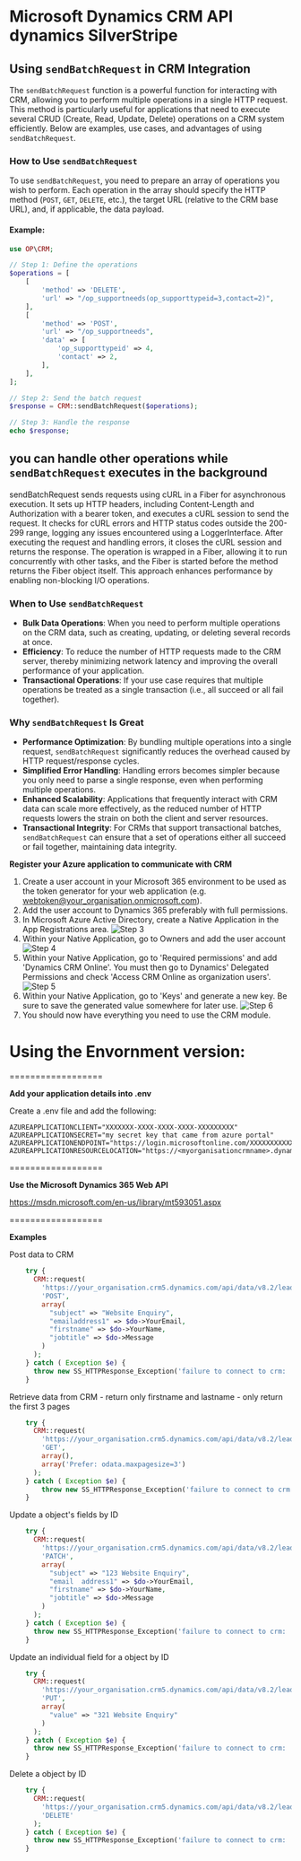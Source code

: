 # Microsoft Dynamics CRM API dynamics SilverStripe 

## Using `sendBatchRequest` in CRM Integration

The `sendBatchRequest` function is a powerful function for interacting with CRM, allowing you to perform multiple operations in a single HTTP request. This method is particularly useful for applications that need to execute several CRUD (Create, Read, Update, Delete) operations on a CRM system efficiently. Below are examples, use cases, and advantages of using `sendBatchRequest`.

### How to Use `sendBatchRequest`

To use `sendBatchRequest`, you need to prepare an array of operations you wish to perform. Each operation in the array should specify the HTTP method (`POST`, `GET`, `DELETE`, etc.), the target URL (relative to the CRM base URL), and, if applicable, the data payload.

#### Example:

```php
use OP\CRM;

// Step 1: Define the operations
$operations = [
    [
        'method' => 'DELETE',
        'url' => "/op_supportneeds(op_supporttypeid=3,contact=2)",
    ],
    [
        'method' => 'POST',
        'url' => "/op_supportneeds",
        'data' => [
            'op_supporttypeid' => 4,
            'contact' => 2,
        ],
    ],
];

// Step 2: Send the batch request
$response = CRM::sendBatchRequest($operations);

// Step 3: Handle the response
echo $response;
```

## you can handle other operations while `sendBatchRequest` executes in the background

sendBatchRequest sends requests using cURL in a Fiber for asynchronous execution. It sets up HTTP headers, including Content-Length and Authorization with a bearer token, and executes a cURL session to send the request. It checks for cURL errors and HTTP status codes outside the 200-299 range, logging any issues encountered using a LoggerInterface. After executing the request and handling errors, it closes the cURL session and returns the response. The operation is wrapped in a Fiber, allowing it to run concurrently with other tasks, and the Fiber is started before the method returns the Fiber object itself. This approach enhances performance by enabling non-blocking I/O operations.

### When to Use `sendBatchRequest`

- **Bulk Data Operations**: When you need to perform multiple operations on the CRM data, such as creating, updating, or deleting several records at once.
- **Efficiency**: To reduce the number of HTTP requests made to the CRM server, thereby minimizing network latency and improving the overall performance of your application.
- **Transactional Operations**: If your use case requires that multiple operations be treated as a single transaction (i.e., all succeed or all fail together).

### Why `sendBatchRequest` Is Great

- **Performance Optimization**: By bundling multiple operations into a single request, `sendBatchRequest` significantly reduces the overhead caused by HTTP request/response cycles.
- **Simplified Error Handling**: Handling errors becomes simpler because you only need to parse a single response, even when performing multiple operations.
- **Enhanced Scalability**: Applications that frequently interact with CRM data can scale more effectively, as the reduced number of HTTP requests lowers the strain on both the client and server resources.
- **Transactional Integrity**: For CRMs that support transactional batches, `sendBatchRequest` can ensure that a set of operations either all succeed or fail together, maintaining data integrity.


**Register your Azure application to communicate with CRM**
1. Create a user account in your Microsoft 365 environment to be used as the token generator for your web application (e.g. webtoken@your_organisation.onmicrosoft.com). 
2. Add the user account to Dynamics 365 preferably with full permissions.
3. In Microsoft Azure Active Directory, create a Native Application in the App Registrations area.
![Step 3](images/azure1.png)
4. Within your Native Application, go to Owners and add the user account
![Step 4](images/azure2.png)
5. Within your Native Application, go to 'Required permissions' and add 'Dynamics CRM Online'. You must then go to Dynamics' Delegated Permissions and check 'Access CRM Online as organization users'.
![Step 5](images/azure3.png)
6. Within your Native Application, go to 'Keys' and generate a new key. Be sure to save the generated value somewhere for later use.
![Step 6](images/azure4.png)
7. You should now have everything you need to use the CRM module.

# Using the Envornment version:
==================

**Add your application details into .env**

Create a .env file and add the following:


    AZUREAPPLICATIONCLIENT="XXXXXXX-XXXX-XXXX-XXXX-XXXXXXXXX"
    AZUREAPPLICATIONSECRET="my secret key that came from azure portal"
    AZUREAPPLICATIONENDPOINT="https://login.microsoftonline.com/XXXXXXXXXXXXX/oauth2/token"
    AZUREAPPLICATIONRESOURCELOCATION="https://<myorganisationcrmname>.dynamics.com"

==================

**Use the Microsoft Dynamics 365 Web API**

https://msdn.microsoft.com/en-us/library/mt593051.aspx

==================

**Examples**

Post data to CRM
```php
	try {
	  CRM::request(
	    'https://your_organisation.crm5.dynamics.com/api/data/v8.2/leads',
	    'POST',
	    array(
	      "subject" => "Website Enquiry",
	      "emailaddress1" => $do->YourEmail,
	      "firstname" => $do->YourName,
	      "jobtitle" => $do->Message
	    )
	  );
	} catch ( Exception $e) {
	  throw new SS_HTTPResponse_Exception('failure to connect to crm: '.$e->getMessage());
	}
```

Retrieve data from CRM - return only firstname and lastname - only return the first 3 pages
```php
	try {
	  CRM::request(
	    'https://your_organisation.crm5.dynamics.com/api/data/v8.2/leads?$select=firstname,leadid',
	    'GET',
	    array(),
	    array('Prefer: odata.maxpagesize=3')
	  );
	} catch ( Exception $e) {
	    throw new SS_HTTPResponse_Exception('failure to connect to crm: '.$e->getMessage());
	}
```

Update a object's fields by ID
```php
	try {
	  CRM::request(
	    'https://your_organisation.crm5.dynamics.com/api/data/v8.2/leads(bf830ffd-2047-e711-8105-70106fa91921)',
	    'PATCH',
	    array(
	      "subject" => "123 Website Enquiry",
	      "email  address1" => $do->YourEmail,
	      "firstname" => $do->YourName,
	      "jobtitle" => $do->Message
	    )
	  );
	} catch ( Exception $e) {
	  throw new SS_HTTPResponse_Exception('failure to connect to crm: '.$e->getMessage());
	}
```

Update an individual field for a object by ID
```php
	try {
	  CRM::request(
	    'https://your_organisation.crm5.dynamics.com/api/data/v8.2/leads(bf830ffd-2047-e711-8105-70106fa91921)/subject',
	    'PUT',
	    array(
	      "value" => "321 Website Enquiry"
	    )
	  );
	} catch ( Exception $e) {
	  throw new SS_HTTPResponse_Exception('failure to connect to crm: '.$e->getMessage());
	}
```

Delete a object by ID
```php
	try {
	  CRM::request(
	    'https://your_organisation.crm5.dynamics.com/api/data/v8.2/leads(bf830ffd-2047-e711-8105-70106fa91921)',
	    'DELETE'
	  );
	} catch ( Exception $e) {
	  throw new SS_HTTPResponse_Exception('failure to connect to crm: '.$e->getMessage());
	}
```
